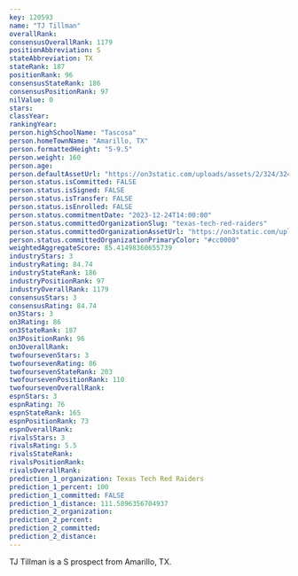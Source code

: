 ```yaml
---
key: 120593
name: "TJ Tillman"
overallRank: 
consensusOverallRank: 1179
positionAbbreviation: S
stateAbbreviation: TX
stateRank: 187
positionRank: 96
consensusStateRank: 186
consensusPositionRank: 97
nilValue: 0
stars: 
classYear: 
rankingYear: 
person.highSchoolName: "Tascosa"
person.homeTownName: "Amarillo, TX"
person.formattedHeight: "5-9.5"
person.weight: 160
person.age: 
person.defaultAssetUrl: "https://on3static.com/uploads/assets/2/324/324002.jpg"
person.status.isCommitted: FALSE
person.status.isSigned: FALSE
person.status.isTransfer: FALSE
person.status.isEnrolled: FALSE
person.status.commitmentDate: "2023-12-24T14:00:00"
person.status.committedOrganizationSlug: "texas-tech-red-raiders"
person.status.committedOrganizationAssetUrl: "https://on3static.com/uploads/assets/272/150/150272.svg"
person.status.committedOrganizationPrimaryColor: "#cc0000"
weightedAggregateScore: 85.41498360655739
industryStars: 3
industryRating: 84.74
industryStateRank: 186
industryPositionRank: 97
industryOverallRank: 1179
consensusStars: 3
consensusRating: 84.74
on3Stars: 3
on3Rating: 86
on3StateRank: 187
on3PositionRank: 96
on3OverallRank: 
twofoursevenStars: 3
twofoursevenRating: 86
twofoursevenStateRank: 203
twofoursevenPositionRank: 110
twofoursevenOverallRank: 
espnStars: 3
espnRating: 76
espnStateRank: 165
espnPositionRank: 73
espnOverallRank: 
rivalsStars: 3
rivalsRating: 5.5
rivalsStateRank: 
rivalsPositionRank: 
rivalsOverallRank: 
prediction_1_organization: Texas Tech Red Raiders
prediction_1_percent: 100
prediction_1_committed: FALSE
prediction_1_distance: 111.5896356704937
prediction_2_organization: 
prediction_2_percent: 
prediction_2_committed: 
prediction_2_distance: 
---
```

TJ Tillman is a S prospect from Amarillo, TX.